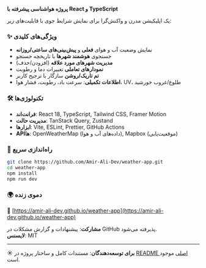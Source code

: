 **پروژه هواشناسی پیشرفته با React و TypeScript**  

یک اپلیکیشن مدرن و واکنش‌گرا برای نمایش شرایط جوی با قابلیت‌های زیر:  

### ✨ **ویژگی‌های کلیدی**  
- نمایش وضعیت آب و هوای **فعلی** و **پیش‌بینی‌های ساعتی/روزانه**  
- جستجوی **هوشمند شهرها** با تاریخچه جستجو  
- **مدیریت شهرهای مورد علاقه** (افزودن/حذف)  
- **نمودارهای تعاملی** تغییرات دما و رطوبت  
- **تم تاریک/روشن** سازگار با ترجیح کاربر  
- **اطلاعات تکمیلی**: سرعت باد، رطوبت، فشار هوا، UV، طلوع/غروب خورشید  

### 🛠 **تکنولوژی‌ها**  
- **فرانت‌اند**: React 18, TypeScript, Tailwind CSS, Framer Motion  
- **مدیریت حالت**: TanStack Query, Zustand  
- **ابزارها**: Vite, ESLint, Prettier, GitHub Actions  
- **APIها**: OpenWeatherMap (داده‌های آب و هوا), Mapbox (موقعیت‌یابی)  

### 🚀 **راه‌اندازی سریع**  
```bash
git clone https://github.com/Amir-Ali-Dev/weather-app.git
cd weather-app
npm install
npm run dev
```

### 🌍 **دموی زنده**  
🔗 [https://amir-ali-dev.github.io/weather-app](https://amir-ali-dev.github.io/weather-app)  

**مشارکت**: پیشنهادات و گزارش مشکلات در GitHub پذیرفته می‌شود.  
**لایسنس**: MIT  

---  
☀️ **برای توسعه‌دهندگان**: مستندات کامل و ساختار پروژه در [README اصلی](https://github.com/Amir-Ali-Dev/weather-app) موجود است.
